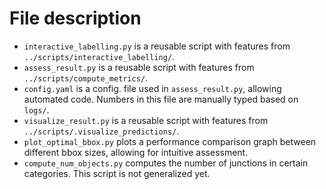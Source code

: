 # File description

- `interactive_labelling.py` is a reusable script with features from `../scripts/interactive_labelling/`.
- `assess_result.py` is a reusable script with features from `../scripts/compute_metrics/`.
- `config.yaml` is a config. file used in `assess_result.py`, allowing automated code. Numbers in this file are manually typed based on `logs/`.
- `visualize_result.py` is a reusable script with features from `../scripts/.visualize_predictions/`.
- `plot_optimal_bbox.py` plots a performance comparison graph between different bbox sizes, allowing for intuitive assessment.
- `compute_num_objects.py` computes the number of junctions in certain categories. This script is not generalized yet.